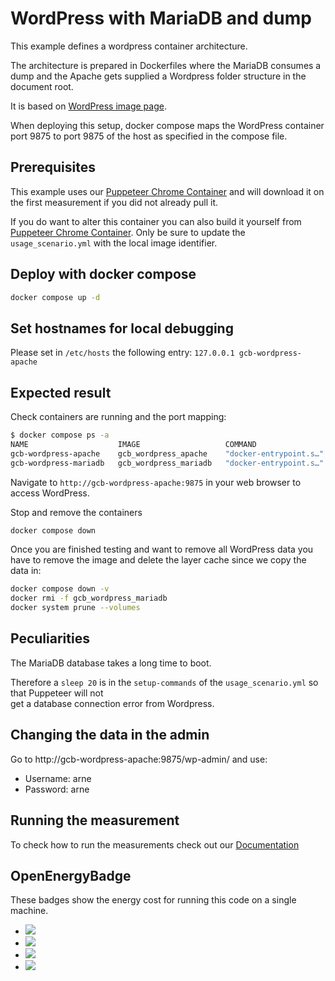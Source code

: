 # WordPress with MariaDB and dump

This example defines a wordpress container architecture.

The architecture is prepared in Dockerfiles where the MariaDB consumes a dump
and the Apache gets supplied a Wordpress folder structure in the document root.

It is based on [WordPress image page](https://hub.docker.com/_/wordpress).

When deploying this setup, docker compose maps the WordPress container port 9875 to
port 9875 of the host as specified in the compose file.

## Prerequisites

This example uses our [Puppeteer Chrome Container](https://hub.docker.com/r/greencoding/puppeteer-chrome) and will download
it on the first measurement if you did not already pull it.

If you do want to alter this container you can also build it yourself from [Puppeteer Chrome Container](https://github.com/green-coding-berlin/example-applications/tree/main/puppeteer-chrome).
Only be sure to update the `usage_scenario.yml` with the local image identifier.

## Deploy with docker compose

``` bash
docker compose up -d
```

## Set hostnames for local debugging

Please set in `/etc/hosts` the following entry:
`127.0.0.1 gcb-wordpress-apache`

## Expected result

Check containers are running and the port mapping:

``` bash
$ docker compose ps -a
NAME                    IMAGE                   COMMAND                  SERVICE                CREATED              STATUS              PORTS
gcb-wordpress-apache    gcb_wordpress_apache    "docker-entrypoint.s…"   gcb-wordpress-apache   About a minute ago   Up 4 seconds        80/tcp, 0.0.0.0:9875->9875/tcp, :::9875->9875/tcp
gcb-wordpress-mariadb   gcb_wordpress_mariadb   "docker-entrypoint.s…"   gcb-wordpress-mariadb   7 minutes ago        Up 7 seconds        3306/tcp
```

Navigate to `http://gcb-wordpress-apache:9875` in your web browser to access WordPress.

Stop and remove the containers

``` bash
docker compose down
```

Once you are finished testing and want to remove all WordPress data you have to remove the image and delete the layer cache since we copy the data in:

``` bash
docker compose down -v
docker rmi -f gcb_wordpress_mariadb
docker system prune --volumes
```

## Peculiarities

The MariaDB database takes a long time to boot.

Therefore a `sleep 20` is in the `setup-commands` of the `usage_scenario.yml` so that Puppeteer will not  
get a database connection error from Wordpress.

## Changing the data in the admin

Go to http://gcb-wordpress-apache:9875/wp-admin/ and use:
- Username: arne
- Password: arne

## Running the measurement

To check how to run the measurements check out our [Documentation](https://docs.green-coding.berlin)

## OpenEnergyBadge
These badges show the energy cost for running this code on a single machine.

- <a href="https://metrics.green-coding.io/stats.html?id=a6bd5efd-07ed-45c2-b3d9-7ec6b9c6e1ad">
                    <img src="https://api.green-coding.io/v1/badge/single/a6bd5efd-07ed-45c2-b3d9-7ec6b9c6e1ad?metric=psu_carbon_ac_mcp_machine" loading="lazy">
                </a>
- <a href="https://metrics.green-coding.io/stats.html?id=a6bd5efd-07ed-45c2-b3d9-7ec6b9c6e1ad">
                    <img src="https://api.green-coding.io/v1/badge/single/a6bd5efd-07ed-45c2-b3d9-7ec6b9c6e1ad?metric=psu_energy_ac_mcp_machine" loading="lazy">
                </a>
- <a href="https://metrics.green-coding.io/stats.html?id=a6bd5efd-07ed-45c2-b3d9-7ec6b9c6e1ad">
                    <img src="https://api.green-coding.io/v1/badge/single/a6bd5efd-07ed-45c2-b3d9-7ec6b9c6e1ad?metric=embodied_carbon_share_machine" loading="lazy">
                </a>
- <a href="https://metrics.green-coding.io/stats.html?id=a6bd5efd-07ed-45c2-b3d9-7ec6b9c6e1ad">
                    <img src="https://api.green-coding.io/v1/badge/single/a6bd5efd-07ed-45c2-b3d9-7ec6b9c6e1ad?metric=network_carbon_formula_global" loading="lazy">
                </a>



